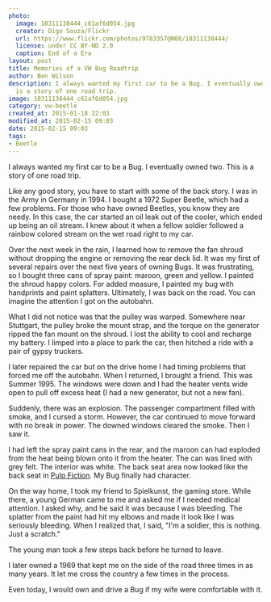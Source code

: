 ```yaml
---
photo:
  image: 10311138444_c61af6d054.jpg
  creator: Digo Souza/Flickr
  url: https://www.flickr.com/photos/9783357@N08/10311138444/
  license: under CC BY-ND 2.0
  caption: End of a Era
layout: post
title: Memories of a VW Bug Roadtrip
author: Ben Wilson
description: I always wanted my first car to be a Bug. I eventually owned two. This
  is a story of one road trip.
image: 10311138444_c61af6d054.jpg
category: vw-beetle
created_at: 2015-01-18 22:03
modified_at: 2015-02-15 09:03
date: 2015-02-15 09:03
tags:
- Beetle
---
```

<!--Lead Paragraph-->

I always wanted my first car to be a Bug. I eventually owned two. This is a story of one road trip.

<!-- more -->

Like any good story, you have to start with some of the back story. I was in the Army in Germany in 1994. I bought a 1972 Super Beetle, which had a few problems. For those who have owned Beetles, you know they are needy. In this case, the car started an oil leak out of the cooler, which ended up being an oil stream. I knew about it when a fellow soldier followed a rainbow colored stream on the wet road right to my car.

Over the next week in the rain, I learned how to remove the fan shroud without dropping the engine or removing the rear deck lid. It was my first of several repairs over the next five years of owning Bugs. It was frustrating, so I bought three cans of spray paint: maroon, green and yellow. I painted the shroud happy colors. For added measure, I painted my bug with handprints and paint splatters. Ultimately, I was back on the road. You can imagine the attention I got on the autobahn.

What I did not notice was that the pulley was warped. Somewhere near Stuttgart, the pulley broke the mount strap, and the torque on the generator ripped the fan mount on the shroud. I lost the ability to cool and recharge my battery. I limped into a place to park the car, then hitched a ride with a pair of gypsy truckers.

I later repaired the car but on the drive home I had timing problems that forced me off the autobahn. When I returned, I brought a friend. This was Summer 1995. The windows were down and I had the heater vents wide open to pull off excess heat (I had a new generator, but not a new fan).

Suddenly, there was an explosion. The passenger compartment filled with smoke, and I cursed a storm. However, the car continued to move forward with no break in power. The downed windows cleared the smoke. Then I saw it.

I had left the spray paint cans in the rear, and the maroon can had exploded from the heat being blown onto it from the heater. The can was lined with grey felt. The interior was white. The back seat area now looked like the back seat in [Pulp Fiction](https://www.youtube.com/watch?v=LBBni_-tMNs#t=45). My Bug finally had character.

On the way home, I took my friend to Spielkunst, the gaming store. While there, a young German came to me and asked me if I needed medical attention. I asked why, and he said it was because I was bleeding. The splatter from the paint had hit my elbows and made it look like I was seriously bleeding. When I realized that, I said, "I'm a soldier, this is nothing. Just a scratch."

The young man took a few steps back before he turned to leave.

I later owned a 1969 that kept me on the side of the road three times in as many years. It let me cross the country a few times in the process.

Even today, I would own and drive a Bug if my wife were comfortable with it.